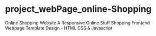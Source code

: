 # project_webPage_online-Shopping
Online Shopping Website 
A Responsive Online Stuff Shopping Frontend Webpage Template Design - HTML CSS & Javascript
